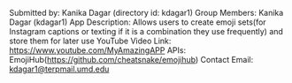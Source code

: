 Submitted by: Kanika Dagar (directory id: kdagar1)
Group Members: Kanika Dagar (kdagar1)
App Description:
    Allows users to create emoji sets(for Instagram captions or texting if it is a combination they use frequently) and store them for later use
YouTube Video Link: https://www.youtube.com/MyAmazingAPP
APIs: EmojiHub(https://github.com/cheatsnake/emojihub)
Contact Email: kdagar1@terpmail.umd.edu